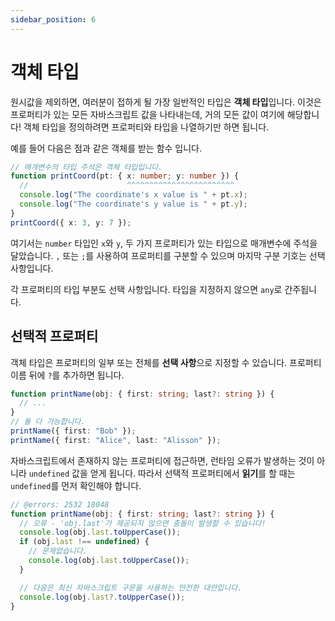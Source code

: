 ```yaml
---
sidebar_position: 6
---
```


# 객체 타입

원시값을 제외하면, 여러분이 접하게 될 가장 일반적인 타입은 **객체 타입**입니다. 이것은 프로퍼티가 있는 모든 자바스크립트 값을 나타내는데, 거의 모든 값이 여기에 해당합니다! 객체 타입을 정의하려면 프로퍼티와 타입을 나열하기만 하면 됩니다.

예를 들어 다음은 점과 같은 객체를 받는 함수 입니다.

```ts twoslash
// 매개변수의 타입 주석은 객체 타입입니다.
function printCoord(pt: { x: number; y: number }) {
  //                      ^^^^^^^^^^^^^^^^^^^^^^^^
  console.log("The coordinate's x value is " + pt.x);
  console.log("The coordinate's y value is " + pt.y);
}
printCoord({ x: 3, y: 7 });
```

여기서는 `number` 타입인 `x`와 `y`, 두 가지 프로퍼티가 있는 타입으로 매개변수에 주석을 달았습니다. `,` 또는 `;`를 사용하여 프로퍼티를 구분할 수 있으며 마지막 구분 기호는 선택 사항입니다.

각 프로퍼티의 타입 부분도 선택 사항입니다. 타입을 지정하지 않으면 `any`로 간주됩니다.

## 선택적 프로퍼티

객체 타입은 프로퍼티의 일부 또는 전체를 **선택 사항**으로 지정할 수 있습니다. 프로퍼티 이름 뒤에 `?`를 추가하면 됩니다.

```ts twoslash
function printName(obj: { first: string; last?: string }) {
  // ...
}
// 둘 다 가능합니다.
printName({ first: "Bob" });
printName({ first: "Alice", last: "Alisson" });
```

자바스크립트에서 존재하지 않는 프로퍼티에 접근하면, 런타임 오류가 발생하는 것이 아니라 `undefined` 값을 얻게 됩니다. 따라서 선택적 프로퍼티에서 **읽기**를 할 때는 `undefined`를 먼저 확인해야 합니다.

```ts twoslash
// @errors: 2532 18048
function printName(obj: { first: string; last?: string }) {
  // 오류 - 'obj.last'가 제공되지 않으면 충돌이 발생할 수 있습니다!
  console.log(obj.last.toUpperCase());
  if (obj.last !== undefined) {
    // 문제없습니다.
    console.log(obj.last.toUpperCase());
  }

  // 다음은 최신 자바스크립트 구문을 사용하는 안전한 대안입니다.
  console.log(obj.last?.toUpperCase());
}
```